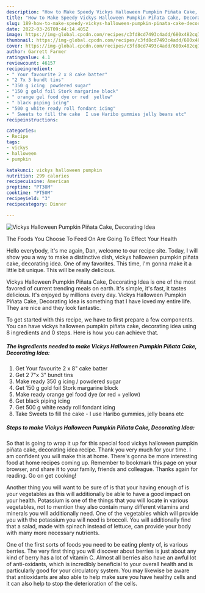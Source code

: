 ```yaml
---
description: "How to Make Speedy Vickys Halloween Pumpkin Piñata Cake, Decorating Idea"
title: "How to Make Speedy Vickys Halloween Pumpkin Piñata Cake, Decorating Idea"
slug: 189-how-to-make-speedy-vickys-halloween-pumpkin-pinata-cake-decorating-idea
date: 2022-03-26T09:44:14.405Z
image: https://img-global.cpcdn.com/recipes/c3fd8cd7493c4add/680x482cq70/vickys-halloween-pumpkin-pinata-cake-decorating-idea-recipe-main-photo.jpg
thumbnail: https://img-global.cpcdn.com/recipes/c3fd8cd7493c4add/680x482cq70/vickys-halloween-pumpkin-pinata-cake-decorating-idea-recipe-main-photo.jpg
cover: https://img-global.cpcdn.com/recipes/c3fd8cd7493c4add/680x482cq70/vickys-halloween-pumpkin-pinata-cake-decorating-idea-recipe-main-photo.jpg
author: Garrett Farmer
ratingvalue: 4.1
reviewcount: 46157
recipeingredient:
- " Your favourite 2 x 8 cake batter"
- "2 7x 3 bundt tins"
- "350 g icing  powdered sugar"
- "150 g gold foil Stork margarine block"
- " orange gel food dye or red  yellow"
- " black piping icing"
- "500 g white ready roll fondant icing"
- " Sweets to fill the cake  I use Haribo gummies jelly beans etc"
recipeinstructions:

categories:
- Recipe
tags:
- vickys
- halloween
- pumpkin

katakunci: vickys halloween pumpkin 
nutrition: 299 calories
recipecuisine: American
preptime: "PT38M"
cooktime: "PT50M"
recipeyield: "3"
recipecategory: Dinner

---
```



![Vickys Halloween Pumpkin Piñata Cake, Decorating Idea](https://img-global.cpcdn.com/recipes/c3fd8cd7493c4add/680x482cq70/vickys-halloween-pumpkin-pinata-cake-decorating-idea-recipe-main-photo.jpg)

The Foods You Choose To Feed On Are Going To Effect Your Health

Hello everybody, it's me again, Dan, welcome to our recipe site. Today, I will show you a way to make a distinctive dish, vickys halloween pumpkin piñata cake, decorating idea. One of my favorites. This time, I'm gonna make it a little bit unique. This will be really delicious.



Vickys Halloween Pumpkin Piñata Cake, Decorating Idea is one of the most favored of current trending meals on earth. It's simple, it's fast, it tastes delicious. It's enjoyed by millions every day. Vickys Halloween Pumpkin Piñata Cake, Decorating Idea is something that I have loved my entire life. They are nice and they look fantastic.


To get started with this recipe, we have to first prepare a few components. You can have vickys halloween pumpkin piñata cake, decorating idea using 8 ingredients and 0 steps. Here is how you can achieve that.

<!--inarticleads1-->

##### The ingredients needed to make Vickys Halloween Pumpkin Piñata Cake, Decorating Idea:

1. Get  Your favourite 2 x 8&#34; cake batter
1. Get 2 7&#34;x 3&#34; bundt tins
1. Make ready 350 g icing / powdered sugar
1. Get 150 g gold foil Stork margarine block
1. Make ready  orange gel food dye (or red + yellow)
1. Get  black piping icing
1. Get 500 g white ready roll fondant icing
1. Take  Sweets to fill the cake - I use Haribo gummies, jelly beans etc




<!--inarticleads2-->

##### Steps to make Vickys Halloween Pumpkin Piñata Cake, Decorating Idea:





So that is going to wrap it up for this special food vickys halloween pumpkin piñata cake, decorating idea recipe. Thank you very much for your time. I am confident you will make this at home. There's gonna be more interesting food at home recipes coming up. Remember to bookmark this page on your browser, and share it to your family, friends and colleague. Thanks again for reading. Go on get cooking!

Another thing you will want to be sure of is that your having enough of is your vegetables as this will additionally be able to have a good impact on your health. Potassium is one of the things that you will locate in various vegetables, not to mention they also contain many different vitamins and minerals you will additionally need. One of the vegetables which will provide you with the potassium you will need is broccoli. You will additionally find that a salad, made with spinach instead of lettuce, can provide your body with many more necessary nutrients.

One of the first sorts of foods you need to be eating plenty of, is various berries. The very first thing you will discover about berries is just about any kind of berry has a lot of vitamin C. Almost all berries also have an awful lot of anti-oxidants, which is incredibly beneficial to your overall health and is particularly good for your circulatory system. You may likewise be aware that antioxidants are also able to help make sure you have healthy cells and it can also help to stop the deterioration of the cells.
